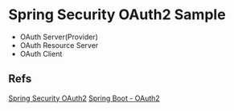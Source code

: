 # Spring Security OAuth2 Sample
* OAuth Server(Provider)
* OAuth Resource Server
* OAuth Client

## Refs
[Spring Security OAuth2](https://docs.spring.io/spring-security-oauth2-boot/docs/2.2.6/reference/htmlsingle/)
[Spring Boot - OAuth2](https://docs.spring.io/spring-boot/docs/2.2.6.RELEASE/reference/htmlsingle/#boot-features-security-oauth2)